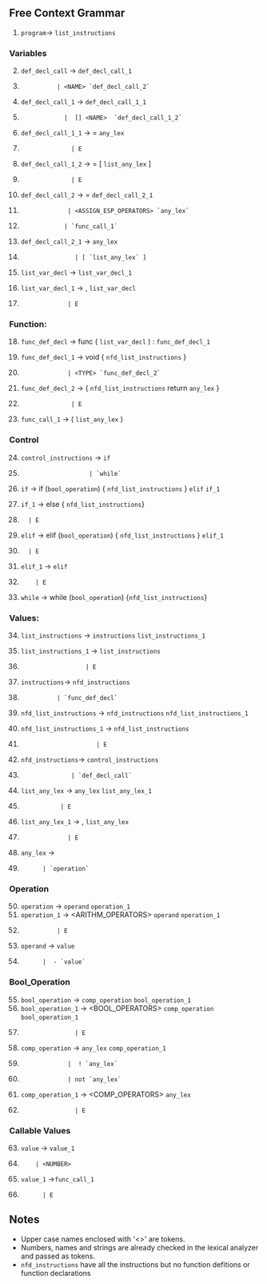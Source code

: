 ## Free Context Grammar
1. `program`→ `list_instructions`   

### Variables
2. `def_decl_call` → <TYPE> `def_decl_call_1`
3.               | <NAME> `def_decl_call_2`

4. `def_decl_call_1` →  <NAME> `def_decl_call_1_1`
5.                 |  [] <NAME>  `def_decl_call_1_2`

6. `def_decl_call_1_1` → = `any_lex`
7.                   | E

8. `def_decl_call_1_2` → = [ `list_any_lex` ] 
9.                   | E


10. `def_decl_call_2` → = `def_decl_call_2_1`
11.                  | <ASSIGN_ESP_OPERATORS> `any_lex`
12.                 | `func_call_1`

13. `def_decl_call_2_1` → `any_lex`
14.                    | [ `list_any_lex` ]


15. `list_var_decl` → <TYPE> <NAME> `list_var_decl_1`

16. `list_var_decl_1` → , `list_var_decl`
17.                  | E

### Function:
18. `func_def_decl` → func <NAME> ( `list_var_decl` ) : `func_def_decl_1`

19. `func_def_decl_1` → void { `nfd_list_instructions` }
20.                  | <TYPE> `func_def_decl_2`

21. `func_def_decl_2` → { `nfd_list_instructions` return `any_lex` }
22.                   | E

23. `func_call_1` → ( `list_any_lex` )

### Control
24. `control_instructions` → `if` 
25.                        | `while`

26. `if` → if (`bool_operation`) { `nfd_list_instructions` } `elif` `if_1`

27. `if_1` → else { `nfd_list_instructions`}
28.       | E

29. `elif` → elif (`bool_operation`) { `nfd_list_instructions` } `elif_1`
30.       | E

31. `elif_1` → `elif`
32.         | E

33. `while` → while (`bool_operation`) {`nfd_list_instructions`}

### Values:
34. `list_instructions` → `instructions` `list_instructions_1`

35. `list_instructions_1` → `list_instructions` 
36.                       | E

37. `instructions`→ `nfd_instructions`
38.               | `func_def_decl`

39. `nfd_list_instructions` → `nfd_instructions` `nfd_list_instructions_1`

40. `nfd_list_instructions_1` → `nfd_list_instructions` 
41.                          | E

42. `nfd_instructions`→ `control_instructions`
43.                   | `def_decl_call`

44. `list_any_lex` → `any_lex` `list_any_lex_1`
45.                | E

46. `list_any_lex_1` → , `list_any_lex`
47.                  | E

48. `any_lex` → <STRING>
49.           | `operation`


### Operation
50. `operation` -> `operand` `operation_1`
51. `operation_1` -> <ARITHM_OPERATORS> `operand` `operation_1`
52.               | E
53. `operand` -> `value`
54.           |  - `value`

### Bool_Operation
55. `bool_operation` -> `comp_operation` `bool_operation_1`
56. `bool_operation_1` -> <BOOL_OPERATORS> `comp_operation` `bool_operation_1`
57.                    | E

58. `comp_operation` -> `any_lex` `comp_operation_1`
59.                  |  ! `any_lex`
60.                  | not `any_lex`

61. `comp_operation_1` -> <COMP_OPERATORS> `any_lex`
62.                    | E

### Callable Values
63. `value` → <NAME> `value_1`
64.         | <NUMBER>


65. `value_1` →`func_call_1`
66.           | E

## Notes
* Upper case names enclosed with '<>' are tokens.
* Numbers, names and strings are already checked in the lexical analyzer and passed as tokens.
* `nfd_instructions` have all the instructions but no function defitions or function declarations
